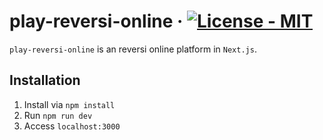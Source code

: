 # play-reversi-online &middot; [![License - MIT](https://img.shields.io/badge/License-MIT-blue)](#license)

`play-reversi-online` is an reversi online platform in `Next.js`. 

## Installation
1. Install via `npm install`
2. Run `npm run dev`
3. Access `localhost:3000`